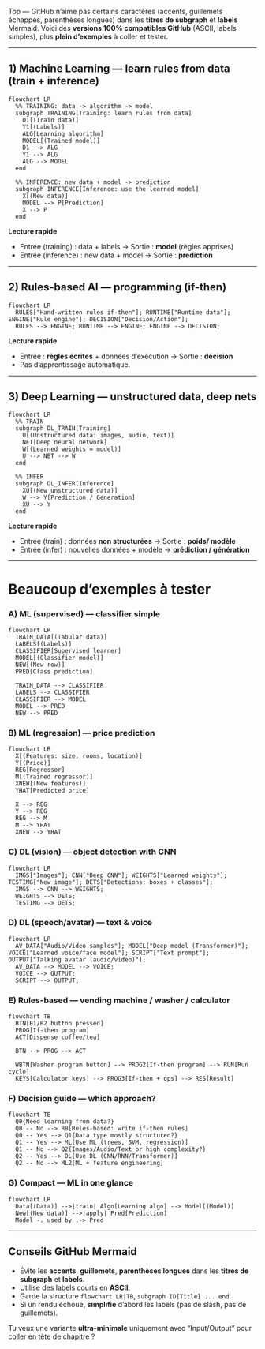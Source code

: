 Top — GitHub n’aime pas certains caractères (accents, guillemets échappés, parenthèses longues) dans les **titres de subgraph** et **labels** Mermaid.
Voici des **versions 100% compatibles GitHub** (ASCII, labels simples), plus **plein d’exemples** à coller et tester.

---

## 1) Machine Learning — learn rules from data (train + inference)

```mermaid
flowchart LR
  %% TRAINING: data -> algorithm -> model
  subgraph TRAINING[Training: learn rules from data]
    D1[(Train data)]
    Y1[(Labels)]
    ALG[Learning algorithm]
    MODEL[(Trained model)]
    D1 --> ALG
    Y1 --> ALG
    ALG --> MODEL
  end

  %% INFERENCE: new data + model -> prediction
  subgraph INFERENCE[Inference: use the learned model]
    X[(New data)]
    MODEL --> P[Prediction]
    X --> P
  end
```

**Lecture rapide**

* Entrée (training) : data + labels → Sortie : **model** (règles apprises)
* Entrée (inference) : new data + model → Sortie : **prediction**

---

## 2) Rules-based AI — programming (if-then)

```mermaid
flowchart LR
  RULES["Hand-written rules if-then"]; RUNTIME["Runtime data"]; ENGINE["Rule engine"]; DECISION["Decision/Action"];
  RULES --> ENGINE; RUNTIME --> ENGINE; ENGINE --> DECISION;
```

**Lecture rapide**

* Entrée : **règles écrites** + données d’exécution → Sortie : **décision**
* Pas d’apprentissage automatique.

---

## 3) Deep Learning — unstructured data, deep nets

```mermaid
flowchart LR
  %% TRAIN
  subgraph DL_TRAIN[Training]
    U[(Unstructured data: images, audio, text)]
    NET[Deep neural network]
    W[(Learned weights = model)]
    U --> NET --> W
  end

  %% INFER
  subgraph DL_INFER[Inference]
    XU[(New unstructured data)]
    W --> Y[Prediction / Generation]
    XU --> Y
  end
```

**Lecture rapide**

* Entrée (train) : données **non structurées** → Sortie : **poids/ modèle**
* Entrée (infer) : nouvelles données + modèle → **prédiction / génération**

---

# Beaucoup d’exemples à tester

### A) ML (supervised) — classifier simple

```mermaid
flowchart LR
  TRAIN_DATA[(Tabular data)]
  LABELS[(Labels)]
  CLASSIFIER[Supervised learner]
  MODEL[(Classifier model)]
  NEW[(New row)]
  PRED[Class prediction]

  TRAIN_DATA --> CLASSIFIER
  LABELS --> CLASSIFIER
  CLASSIFIER --> MODEL
  MODEL --> PRED
  NEW --> PRED
```

### B) ML (regression) — price prediction

```mermaid
flowchart LR
  X[(Features: size, rooms, location)]
  Y[(Price)]
  REG[Regressor]
  M[(Trained regressor)]
  XNEW[(New features)]
  YHAT[Predicted price]

  X --> REG
  Y --> REG
  REG --> M
  M --> YHAT
  XNEW --> YHAT
```

### C) DL (vision) — object detection with CNN

```mermaid
flowchart LR
  IMGS["Images"]; CNN["Deep CNN"]; WEIGHTS["Learned weights"]; TESTIMG["New image"]; DETS["Detections: boxes + classes"];
  IMGS --> CNN --> WEIGHTS;
  WEIGHTS --> DETS;
  TESTIMG --> DETS;
```

### D) DL (speech/avatar) — text & voice

```mermaid
flowchart LR
  AV_DATA["Audio/Video samples"]; MODEL["Deep model (Transformer)"]; VOICE["Learned voice/face model"]; SCRIPT["Text prompt"]; OUTPUT["Talking avatar (audio/video)"];
  AV_DATA --> MODEL --> VOICE;
  VOICE --> OUTPUT;
  SCRIPT --> OUTPUT;
```

### E) Rules-based — vending machine / washer / calculator

```mermaid
flowchart TB
  BTN[B1/B2 button pressed]
  PROG[If-then program]
  ACT[Dispense coffee/tea]

  BTN --> PROG --> ACT

  WBTN[Washer program button] --> PROG2[If-then program] --> RUN[Run cycle]
  KEYS[Calculator keys] --> PROG3[If-then + ops] --> RES[Result]
```

### F) Decision guide — which approach?

```mermaid
flowchart TB
  Q0{Need learning from data?}
  Q0 -- No --> RB[Rules-based: write if-then rules]
  Q0 -- Yes --> Q1{Data type mostly structured?}
  Q1 -- Yes --> ML[Use ML (trees, SVM, regression)]
  Q1 -- No --> Q2{Images/Audio/Text or high complexity?}
  Q2 -- Yes --> DL[Use DL (CNN/RNN/Transformer)]
  Q2 -- No --> ML2[ML + feature engineering]
```

### G) Compact — ML in one glance

```mermaid
flowchart LR
  Data[(Data)] -->|train| Algo[Learning algo] --> Model[(Model)]
  New[(New data)] -->|apply| Pred[Prediction]
  Model -. used by .-> Pred
```

---

## Conseils GitHub Mermaid

* Évite les **accents**, **guillemets**, **parenthèses longues** dans les **titres de subgraph** et **labels**.
* Utilise des labels courts en **ASCII**.
* Garde la structure `flowchart LR|TB`, `subgraph ID[Title] ... end`.
* Si un rendu échoue, **simplifie** d’abord les labels (pas de slash, pas de guillemets).

Tu veux une variante **ultra-minimale** uniquement avec “Input/Output” pour coller en tête de chapitre ?
